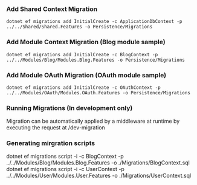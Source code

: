 ### Add Shared Context Migration
```dotnet ef migrations add InitialCreate -c ApplicationDbContext -p ../../Shared/Shared.Features -o Persistence/Migrations```

### Add Module Context Migration (Blog module sample)
```dotnet ef migrations add InitialCreate -c BlogContext -p ../../Modules/Blog/Modules.Blog.Features -o Persistence/Migrations```

### Add Module OAuth Migration (OAuth module sample)
```dotnet ef migrations add InitialCreate -c OAuthContext -p ../../Modules/OAuth/Modules.OAuth.Features -o Persistence/Migrations```

### Running Migrations (In development only)
Migration can be automatically applied by a middleware at runtime by executing the request at /dev-migration

### Generating mirgration scripts
dotnet ef migrations script -i -c BlogContext -p ../../Modules/Blog/Modules.Blog.Features -o ./Migrations/BlogContext.sql
dotnet ef migrations script -i -c UserContext -p ../../Modules/User/Modules.User.Features -o ./Migrations/UserContext.sql